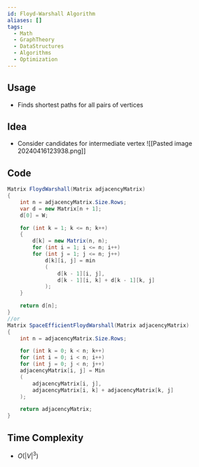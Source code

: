 ```yaml
---
id: Floyd-Warshall Algorithm
aliases: []
tags:
  - Math
  - GraphTheory
  - DataStructures
  - Algorithms
  - Optimization
---
```

## Usage
- Finds shortest paths for all pairs of vertices
## Idea
- Consider candidates for intermediate vertex
![[Pasted image 20240416123938.png]]
## Code
```cs
Matrix FloydWarshall(Matrix adjacencyMatrix)
{
    int n = adjacencyMatrix.Size.Rows;
    var d = new Matrix[n + 1];
    d[0] = W;

    for (int k = 1; k <= n; k++)
    {
        d[k] = new Matrix(n, n);
        for (int i = 1; i <= n; i++)
        for (int j = 1; j <= n; j++)
            d[k][i, j] = min
            (
                d[k - 1][i, j],
                d[k - 1][i, k] + d[k - 1][k, j]
            );
    }

    return d[n];
}
//or
Matrix SpaceEfficientFloydWarshall(Matrix adjacencyMatrix)
{
    int n = adjacencyMatrix.Size.Rows;

    for (int k = 0; k < n; k++)
    for (int i = 0; i < n; i++)
    for (int j = 0; j < n; j++)
	adjacencyMatrix[i, j] = Min
	(
	    adjacencyMatrix[i, j],
	    adjacencyMatrix[i, k] + adjacencyMatrix[k, j]
	);

    return adjacencyMatrix;
}
```
## Time Complexity
- $O(|V|^3)$
